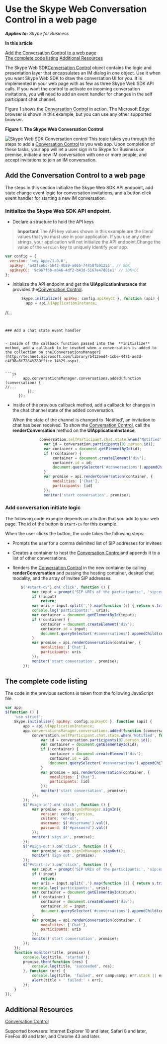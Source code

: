 
# Use the Skype Web Conversation Control in a web page

 _**Applies to:** Skype for Business_

 **In this article**
 
[Add the Conversation Control to a web page](#sectionSection0)<br/>
[The complete code listing](#sectionSection1)
[Additional Resources](#bk_addresources)


The Skype Web SDK[Conversation Control]( /ConversationControl.md) object contains the logic and presentation layer that encapsulates an IM dialog in one object. Use it when you want Skype Web SDK to draw the conversation UI for you. It is implemented in your web page with as few as three Skype Web SDK API calls. If you want the control to activate on incoming conversation invitations, you will need to add an event handler for changes in the self participant chat channel.

Figure 1 shows the [Conversation Control]( /ConversationControl.md) in action. The Microsoft Edge browser is shown in this example, but you can use any other supported browser.

**Figure 1. The Skype Web Conversation Control**


![Skype Web SDK Conversation control](images/8144ea64-e3f3-4880-9eb6-7e332fab9d4e.PNG)
This topic takes you through the steps to add a [Conversation Control]( /ConversationControl.md) to you web app. Upon completion of these tasks, your app will let a user sign in to Skype for Business on premise, initiate a new IM conversation with one or more people, and accept invitations to join an IM conversation.

## Add the Conversation Control to a web page
<a name="sectionSection0"> </a>

The steps in this section initialize the Skype Web SDK API endpoint, add state change event logic for conversation invitations, and a button click event handler for starting a new IM conversation.


### Initialize the Skype Web SDK API endpoint.


- Declare a structure to hold the API keys
    
>**Important**  The API key values shown in this example are the literal values that you must use in your application. If you use any other strings, your application will not initialize the API endpoint.Change the value of the  `version` key to uniquely identify your app.

  ```js
  var config = {
    version: '<my App>/1.0.0', 
    apiKey: 'a42fcebd-5b43-4b89-a065-74450fb91255', // SDK 
    apiKeyCC: '9c967f6b-a846-4df2-b43d-5167e47d81e1' // SDK+CC 
};

  ```

- Initialize the API endpoint and get the  **UIApplicationInstance** that provides the[Conversation Control]( /ConversationControl.md).


  ```js
      Skype.initialize({ apiKey: config.apiKeyCC }, function (api) {
        app = api.UIApplicationInstance;
//... 

  ```


### Add a chat state event handler


- Inside of the callback function passed into the  **initialize** method, add a callback to be invoked when a conversation is added to the collection on the[ConversationsManager](http://technet.microsoft.com/library/b412eed4-1cbe-4471-ae3d-c4f38a8f7284%28Office.14%29.aspx).


  ```js
          app.conversationsManager.conversations.added(function (conversation) {
//...
            });
        });

  ```

- Inside of the previous callback method, add a callback for changes in the chat channel state of the added conversation.
    
    When the state of the channel is changed to 'Notified', an invitation to chat has been received. To show the [Conversation Control]( /ConversationControl.md), call the  **renderConversation** method on the **UIApplicationInstance**.
    


  ```js
              conversation.selfParticipant.chat.state.when('Notified', function () {
                var id = conversation.participants(0).person.id();
                var container = document.getElementById(id);
                if (!container) {
                    container = document.createElement('div');
                    container.id = id;
                    document.querySelector('#conversations').appendChild(container);
                }
                var promise = api.renderConversation(container, {
                    modalities: ['Chat'],
                    participants: [id]
                });
                monitor('start conversation', promise);

  ```


### Add conversation initiate logic

The following code example depends on a button that you add to your web page. The id of the button is  `start-cv` for this example.

When the user clicks the button, the code takes the following steps:


- Prompts the user for a comma delimited list of SIP addresses for invitees
    
- Creates a container to host the [Conversation Control]( /ConversationControl.md)and appends it to a list of other conversations.
    
- Renders the [Conversation Control]( /ConversationControl.md) in the new container by calling **renderConversation** and passing the hosting container, desired chat modality, and the array of invitee SIP addresses.
    



```js
       $('#start-cv').on('click', function () {
            var input = prompt('SIP URIs of the participants:', 'sip:example@example.com,sip:example2@example.com');
            if (!input)
                return;
            var uris = input.split(',').map(function (s) { return s.trim(); });
            console.log('participants:', uris);
            var container = document.getElementById(input);
            if (!container) {
                container = document.createElement('div');
                container.id = input;
                document.querySelector('#conversations').appendChild(container);
            }
            var promise = api.renderConversation(container, {
                modalities: ['Chat'],
                participants: uris
            });
            monitor('start conversation', promise);
        });
```


## The complete code listing
<a name="sectionSection1"> </a>

The code in the previous sections is taken from the following JavaScript file.


```js
var app;
$(function () {
    'use strict';
    Skype.initialize({ apiKey: config.apiKeyCC }, function (api) {
        app = api.UIApplicationInstance;
        app.conversationsManager.conversations.added(function (conversation) {
            conversation.selfParticipant.chat.state.when('Notified', function () {
                var id = conversation.participants(0).person.id();
                var container = document.getElementById(id);
                if (!container) {
                    container = document.createElement('div');
                    container.id = id;
                    document.querySelector('#conversations').appendChild(container);
                }
                var promise = api.renderConversation(container, {
                    modalities: ['Chat'],
                    participants: [id]
                });
                monitor('start conversation', promise);
            });
        });
        $('#sign-in').on('click', function () {
            var promise = app.signInManager.signIn({
                version: config.version,
                culture: 'en-us',
                username: $('#username').val(),
                password: $('#password').val()
            });
            monitor('sign in', promise);
        });
        $('#sign-out').on('click', function () {
            var promise = app.signInManager.signOut();
            monitor('sign out', promise);
        });
        $('#start-cv').on('click', function () {
            var input = prompt('SIP URIs of the participants:', 'sip:example@example.com,sip:example2@example.com');
            if (!input)
                return;
            var uris = input.split(',').map(function (s) { return s.trim(); });
            console.log('participants:', uris);
            var container = document.getElementById(input);
            if (!container) {
                container = document.createElement('div');
                container.id = input;
                document.querySelector('#conversations').appendChild(container);
            }
            var promise = api.renderConversation(container, {
                modalities: ['Chat'],
                participants: uris
            });
            monitor('start conversation', promise);
        });
    });
    function monitor(title, promise) {
        console.log(title, 'started');
        promise.then(function (res) {
            console.log(title, 'succeeded', res);
        }, function (err) {
            console.log(title, 'failed', err &amp;&amp; err.stack || err);
            alert(title + ' failed:' + err);
        });
    }
});

```


## Additional Resources
<a name="bk_addresources"> </a>

[Conversation Control]( /ConversationControl.md)

Supported browsers: Internet Explorer 10 and later, Safari 8 and later, FireFox 40 and later, and Chrome 43 and later.

